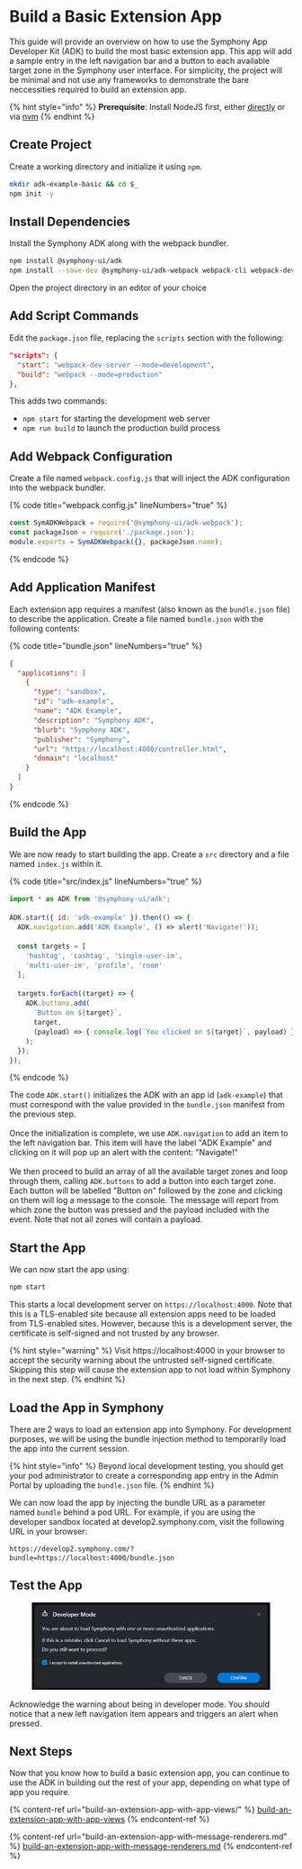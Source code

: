 # Build a Basic Extension App

This guide will provide an overview on how to use the Symphony App Developer Kit (ADK) to build the most basic extension app. This app will add a sample entry in the left navigation bar and a button to each available target zone in the Symphony user interface. For simplicity, the project will be minimal and not use any frameworks to demonstrate the bare neccessities required to build an extension app.

{% hint style="info" %}
**Prerequisite**: Install NodeJS first, either [directly](https://nodejs.org) or via [nvm](https://github.com/nvm-sh/nvm)
{% endhint %}

## Create Project

Create a working directory and initialize it using `npm`.

```bash
mkdir adk-example-basic && cd $_
npm init -y
```

## Install Dependencies

Install the Symphony ADK along with the webpack bundler.

```bash
npm install @symphony-ui/adk
npm install --save-dev @symphony-ui/adk-webpack webpack-cli webpack-dev-server
```

Open the project directory in an editor of your choice

## Add Script Commands

Edit the `package.json` file, replacing the `scripts` section with the following:

```json
"scripts": {
  "start": "webpack-dev-server --mode=development",
  "build": "webpack --mode=production"
},
```

This adds two commands:

* `npm start` for starting the development web server
* `npm run build` to launch the production build process

## Add Webpack Configuration

Create a file named `webpack.config.js` that will inject the ADK configuration into the webpack bundler.

{% code title="webpack.config.js" lineNumbers="true" %}
```javascript
const SymADKWebpack = require('@symphony-ui/adk-webpack');
const packageJson = require('./package.json');
module.exports = SymADKWebpack({}, packageJson.name);
```
{% endcode %}

## Add Application Manifest

Each extension app requires a manifest (also known as the `bundle.json` file) to describe the application. Create a file named `bundle.json` with the following contents:

{% code title="bundle.json" lineNumbers="true" %}
```json
{
  "applications": [
    {
      "type": "sandbox",
      "id": "adk-example",
      "name": "ADK Example",
      "description": "Symphony ADK",
      "blurb": "Symphony ADK",
      "publisher": "Symphony",
      "url": "https://localhost:4000/controller.html",
      "domain": "localhost"
    }
  ]
}

```
{% endcode %}

## Build the App

We are now ready to start building the app. Create a `src` directory and a file named `index.js` within it.

{% code title="src/index.js" lineNumbers="true" %}
```javascript
import * as ADK from '@symphony-ui/adk';

ADK.start({ id: 'adk-example' }).then(() => {
  ADK.navigation.add('ADK Example', () => alert('Navigate!'));

  const targets = [
    'hashtag', 'cashtag', 'single-user-im',
    'multi-user-im', 'profile', 'room'
  ];
  
  targets.forEach((target) => {
    ADK.buttons.add(
      `Button on ${target}`,
      target,
      (payload) => { console.log(`You clicked on ${target}`, payload) }
    );
  });
});

```
{% endcode %}

The code `ADK.start()` initializes the ADK with an app id (`adk-example`) that must correspond with the value provided in the `bundle.json` manifest from the previous step.\
\
Once the initialization is complete, we use `ADK.navigation` to add an item to the left navigation bar. This item will have the label "ADK Example" and clicking on it will pop up an alert with the content: "Navigate!"\
\
We then proceed to build an array of all the available target zones and loop through them, calling `ADK.buttons` to add a button into each target zone. Each button will be labelled "Button on" followed by the zone and clicking on them will log a message to the console. The message will report from which zone the button was pressed and the payload included with the event. Note that not all zones will contain a payload.

## Start the App

We can now start the app using:

```bash
npm start
```

This starts a local development server on `https://localhost:4000`. Note that this is a TLS-enabled site because all extension apps need to be loaded from TLS-enabled sites. However, because this is a development server, the certificate is self-signed and not trusted by any browser.

{% hint style="warning" %}
Visit https://localhost:4000 in your browser to accept the security warning about the untrusted self-signed certificate. Skipping this step will cause the extension app to not load within Symphony in the next step.
{% endhint %}

## Load the App in Symphony

There are 2 ways to load an extension app into Symphony. For development purposes, we will be using the bundle injection method to temporarily load the app into the current session.

{% hint style="info" %}
Beyond local development testing, you should get your pod administrator to create a corresponding app entry in the Admin Portal by uploading the `bundle.json` file.
{% endhint %}

We can now load the app by injecting the bundle URL as a parameter named `bundle` behind a pod URL. For example, if you are using the developer sandbox located at develop2.symphony.com, visit the following URL in your browser:

```
https://develop2.symphony.com/?bundle=https://localhost:4000/bundle.json
```

## Test the App

<figure><img src="../../.gitbook/assets/image (1).png" alt=""><figcaption></figcaption></figure>

Acknowledge the warning about being in developer mode. You should notice that a new left navigation item appears and triggers an alert when pressed.

## Next Steps

Now that you know how to build a basic extension app, you can continue to use the ADK in building out the rest of your app, depending on what type of app you require.

{% content-ref url="build-an-extension-app-with-app-views/" %}
[build-an-extension-app-with-app-views](build-an-extension-app-with-app-views/)
{% endcontent-ref %}

{% content-ref url="build-an-extension-app-with-message-renderers.md" %}
[build-an-extension-app-with-message-renderers.md](build-an-extension-app-with-message-renderers.md)
{% endcontent-ref %}

